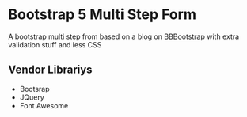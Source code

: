 # Bootstrap 5 Multi Step Form
A bootstrap multi step from based on a blog on <a href="https://bbbootstrap.com/snippets/multi-step-form-wizard-animated-progressbar-53000683">BBBootstrap</a> with extra validation 
stuff and less CSS

## Vendor Librariys

- Bootsrap
- JQuery
- Font Awesome
